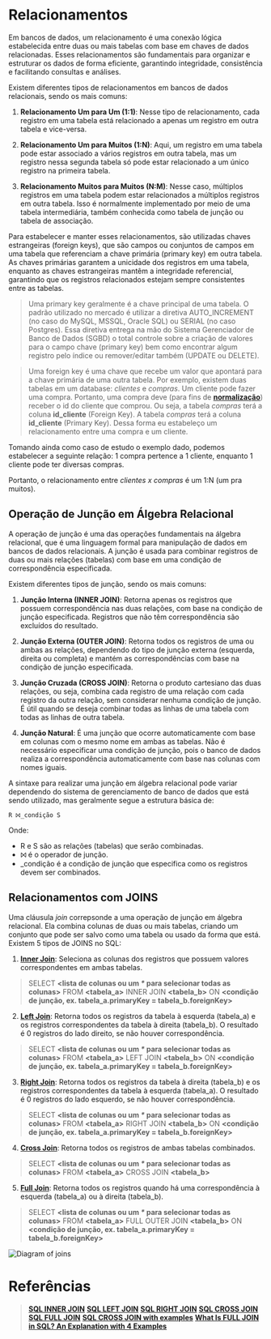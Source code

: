 # Relacionamentos
Em bancos de dados, um relacionamento é uma conexão lógica estabelecida entre duas ou mais tabelas com base em chaves de dados relacionadas. Esses relacionamentos são fundamentais para organizar e estruturar os dados de forma eficiente, garantindo integridade, consistência e facilitando consultas e análises.

Existem diferentes tipos de relacionamentos em bancos de dados relacionais, sendo os mais comuns:

1.  **Relacionamento Um para Um (1:1)**: Nesse tipo de relacionamento, cada registro em uma tabela está relacionado a apenas um registro em outra tabela e vice-versa.
    
2.  **Relacionamento Um para Muitos (1:N)**: Aqui, um registro em uma tabela pode estar associado a vários registros em outra tabela, mas um registro nessa segunda tabela só pode estar relacionado a um único registro na primeira tabela.
    
3.  **Relacionamento Muitos para Muitos (N:M)**: Nesse caso, múltiplos registros em uma tabela podem estar relacionados a múltiplos registros em outra tabela. Isso é normalmente implementado por meio de uma tabela intermediária, também conhecida como tabela de junção ou tabela de associação.
    

Para estabelecer e manter esses relacionamentos, são utilizadas chaves estrangeiras (foreign keys), que são campos ou conjuntos de campos em uma tabela que referenciam a chave primária (primary key) em outra tabela. As chaves primárias garantem a unicidade dos registros em uma tabela, enquanto as chaves estrangeiras mantêm a integridade referencial, garantindo que os registros relacionados estejam sempre consistentes entre as tabelas.

> Uma primary key geralmente é a chave principal de uma tabela. O padrão utilizado no mercado é utilizar a diretiva AUTO_INCREMENT (no caso do MySQL, MSSQL, Oracle SQL) ou SERIAL (no caso Postgres). Essa diretiva entrega na mão do Sistema Gerenciador de Banco de Dados (SGBD) o total controle sobre a criação de valores para o campo chave (primary key) bem como encontrar algum registro pelo índice ou remover/editar também (UPDATE ou DELETE).

> Uma foreign key é uma chave que recebe um valor que apontará para a chave primária de uma outra tabela. Por exemplo, existem duas tabelas em um database: *clientes* e *compras*.  Um cliente pode fazer uma compra. Portanto, uma compra deve (para fins de [**normalização**](https://github.com/victor-lima-142/Estudo-de-Banco-de-Dados/tree/main/Conceitos%20B%C3%A1sicos/1.%20Primordiais)) receber o id do cliente que comprou. Ou seja, a tabela *compras* terá a coluna **id_cliente** (Foreign Key). A tabela *compras* terá a coluna **id_cliente** (Primary Key). Dessa forma eu estabeleço um relacionamento entre uma compra e um cliente.

Tomando ainda como caso de estudo o exemplo dado, podemos estabelecer a seguinte relação:
1 compra pertence a 1 cliente, enquanto 1 cliente pode ter diversas compras.

Portanto, o relacionamento entre *clientes x compras* é um 1:N (um pra muitos).

## Operação de Junção em Álgebra Relacional
A operação de junção é uma das operações fundamentais na álgebra relacional, que é uma linguagem formal para manipulação de dados em bancos de dados relacionais. A junção é usada para combinar registros de duas ou mais relações (tabelas) com base em uma condição de correspondência especificada.

Existem diferentes tipos de junção, sendo os mais comuns:

1.  **Junção Interna (INNER JOIN)**: Retorna apenas os registros que possuem correspondência nas duas relações, com base na condição de junção especificada. Registros que não têm correspondência são excluídos do resultado.
    
2.  **Junção Externa (OUTER JOIN)**: Retorna todos os registros de uma ou ambas as relações, dependendo do tipo de junção externa (esquerda, direita ou completa) e mantém as correspondências com base na condição de junção especificada.
    
3.  **Junção Cruzada (CROSS JOIN)**: Retorna o produto cartesiano das duas relações, ou seja, combina cada registro de uma relação com cada registro da outra relação, sem considerar nenhuma condição de junção. É útil quando se deseja combinar todas as linhas de uma tabela com todas as linhas de outra tabela.

4.  **Junção Natural**: É uma junção que ocorre automaticamente com base em colunas com o mesmo nome em ambas as tabelas. Não é necessário especificar uma condição de junção, pois o banco de dados realiza a correspondência automaticamente com base nas colunas com nomes iguais.
 
A sintaxe para realizar uma junção em álgebra relacional pode variar dependendo do sistema de gerenciamento de banco de dados que está sendo utilizado, mas geralmente segue a estrutura básica de:

`R ⨝_condição S` 

Onde:
-   R e S são as relações (tabelas) que serão combinadas.
-   ⨝ é o operador de junção.
-   _condição é a condição de junção que especifica como os registros devem ser combinados.

## Relacionamentos com JOINS
Uma cláusula *join* correpsonde a uma operação de junção em álgebra relacional. Ela combina colunas de duas ou mais tabelas, criando um conjunto que pode ser salvo como uma tabela ou usado da forma que está. Existem 5 tipos de JOINS no SQL:

1. [**Inner Join**](https://www.w3schools.com/sql/sql_join_inner.asp):
Seleciona as colunas dos registros que possuem valores correspondentes em ambas tabelas.
> SELECT **<lista de colunas ou um  _*_ para selecionar todas as colunas>** FROM **<tabela_a>** INNER JOIN **<tabela_b>** ON **<condição de junção, ex. tabela_a.primaryKey = tabela_b.foreignKey>**

2. [**Left Join**](https://www.w3schools.com/sql/sql_join_left.asp):
Retorna todos os registros da tabela à esquerda (tabela_a) e os registros correspondentes da tabela à direita (tabela_b). O resultado é 0 registros do lado direito, se não houver correspondência.
> SELECT **<lista de colunas ou um  _*_ para selecionar todas as colunas>** FROM **<tabela_a>** LEFT JOIN **<tabela_b>** ON **<condição de junção, ex. tabela_a.primaryKey = tabela_b.foreignKey>**

3. [**Right Join**](https://www.w3schools.com/sql/sql_join_right.asp):
Retorna todos os registros da tabela à direita (tabela_b) e os registros correspondentes da tabela à esquerda (tabela_a). O resultado é 0 registros do lado esquerdo, se não houver correspondência.
> SELECT **<lista de colunas ou um  _*_ para selecionar todas as colunas>** FROM **<tabela_a>** RIGHT JOIN **<tabela_b>** ON **<condição de junção, ex. tabela_a.primaryKey = tabela_b.foreignKey>**

4. [**Cross Join**](https://www.w3schools.com/mysql/mysql_join_cross.asp):
Retorna todos os registros de ambas tabelas combinados.
> SELECT **<lista de colunas ou um  _*_ para selecionar todas as colunas>** FROM **<tabela_a>** CROSS JOIN **<tabela_b>**

5. [**Full Join**](https://www.w3schools.com/sql/sql_join_full.asp):
Retorna todos os registros quando há uma correspondência à esquerda (tabela_a) ou à direita (tabela_b).
> SELECT **<lista de colunas ou um  _*_ para selecionar todas as colunas>** FROM **<tabela_a>** FULL OUTER JOIN **<tabela_b>** ON **<condição de junção, ex. tabela_a.primaryKey = tabela_b.foreignKey>**

![Diagram of joins](./diagram.jpg)


# Referências

>[**SQL INNER JOIN**](https://www.w3schools.com/sql/sql_join_inner.asp)
>[**SQL LEFT JOIN**](https://www.w3schools.com/sql/sql_join_inner.asp)
>[**SQL RIGHT JOIN**](https://www.w3schools.com/sql/sql_join_inner.asp)
>[**SQL CROSS JOIN**](https://www.w3schools.com/mysql/mysql_join_cross.asp)
>[**SQL FULL  JOIN**](https://www.w3schools.com/sql/sql_join_inner.asp)
>[**SQL CROSS JOIN with examples**](https://www.sqlshack.com/sql-cross-join-with-examples/)
> [**What Is FULL JOIN in SQL? An Explanation with 4 Examples**](https://www.sqlshack.com/sql-cross-join-with-examples/)